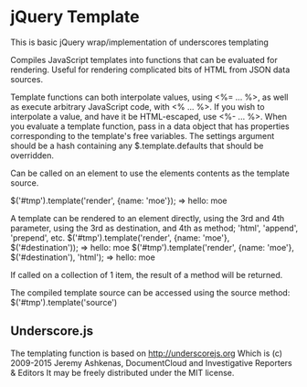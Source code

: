 # jQuery Template
 This is basic jQuery wrap/implementation of underscores templating

Compiles JavaScript templates into functions that can be evaluated for rendering.
Useful for rendering complicated bits of HTML from JSON data sources.

Template functions can both interpolate values, using <%= ... %>, as well as
execute arbitrary JavaScript code, with <% ... %>. If you wish to interpolate
a value, and have it be HTML-escaped, use <%- ... %>. When you evaluate a
template function, pass in a data object that has properties corresponding to
the template's free variables. The settings argument should be a hash
containing any $.template.defaults that should be overridden.

Can be called on an element to use the elements contents as the template
source.

<script type="text/html" id="tmp">hello: <%= name %></script>
$('#tmp').template('render', {name: 'moe'}); => hello: moe

A template can be rendered to an element directly, using the 3rd and 4th
parameter, using the 3rd as destination, and 4th as method; 'html', 'append',
'prepend', etc.
$('#tmp').template('render', {name: 'moe'}, $('#destination')); => hello: moe
$('#tmp').template('render', {name: 'moe'}, $('#destination'), 'html'); => hello: moe

If called on a collection of 1 item, the result of a method will be returned.

The compiled template source can be accessed using the source method:
$('#tmp').template('source')

## Underscore.js
The templating function is based on http://underscorejs.org
Which is (c) 2009-2015 Jeremy Ashkenas, DocumentCloud and Investigative Reporters & Editors
It may be freely distributed under the MIT license.